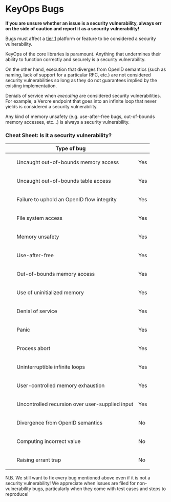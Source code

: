 # KeyOps Bugs

**If you are unsure whether an issue is a security vulnerability, always err on the side
of caution and report it as a security vulnerability!**

Bugs must affect a [tier 1](../stability/support-tiers.md) platform or feature to be
considered a security vulnerability.

KeyOps of the core libraries is paramount. Anything that undermines their ability to
function correctly and securely is a security vulnerability.

On the other hand, execution that diverges from OpenID semantics (such as
naming, lack of support for a particular RFC, etc.) are not considered security 
vulnerabilities so long as they do not guarantees implied by the existing 
implementation. 

Denials of service when *executing* are considered security vulnerabilities. For
example, a Vercre endpoint that goes into an infinite loop that never yields is
considered a security vulnerability.

Any kind of memory unsafety (e.g. use-after-free bugs, out-of-bounds memory accesses,
etc...) is always a security vulnerability.

### Cheat Sheet: Is it a security vulnerability?

| Type of bug                                         |     |
| --------------------------------------------------- | --- |
| <ul>Uncaught out-of-bounds memory access            | Yes |
| <ul>Uncaught out-of-bounds table access             | Yes |
| <ul>Failure to uphold an OpenID flow integrity      | Yes |
| <ul>File system access                              | Yes |
| <ul>Memory unsafety                                 | Yes |
| <ul>Use-after-free                                  | Yes |
| <ul>Out-of-bounds memory access                     | Yes |
| <ul>Use of uninitialized memory                     | Yes |
| <ul>Denial of service                               | Yes |
| <ul>Panic                                           | Yes |
| <ul>Process abort                                   | Yes |
| <ul>Uninterruptible infinite loops                  | Yes |
| <ul>User-controlled memory exhaustion               | Yes |
| <ul>Uncontrolled recursion over user-supplied input | Yes |
| <ul>Divergence from OpenID semantics                | No  |
| <ul>Computing incorrect value                       | No  |
| <ul>Raising errant trap                             | No  |

N.B. We still want to fix every bug mentioned above even if it is not a security 
vulnerability! We appreciate when issues are filed for non-vulnerability bugs,
particularly when they come with test cases and steps to reproduce!
